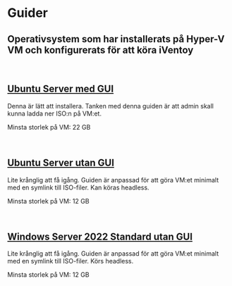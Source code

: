 # Guider

## Operativsystem som har installerats på Hyper-V VM och konfigurerats för att köra iVentoy

</br>  

## [Ubuntu Server med GUI](./Ubuntu_Server_GUI.md)  

Denna är lätt att installera. Tanken med denna guiden är att admin skall kunna ladda ner ISO:n på VM:et.  

Minsta storlek på VM: 22 GB

</br>  

## [Ubuntu Server __utan__ GUI](./Ubuntu_Server_NOGUI.md)  

Lite krånglig att få igång. Guiden är anpassad för att göra VM:et minimalt med en symlink till ISO-filer. Kan köras headless.  

Minsta storlek på VM: 12 GB

</br>  

## [Windows Server 2022 Standard utan GUI](./windows.md)  

Lite krånglig att få igång. Guiden är anpassad för att göra VM:et minimalt med en symlink till ISO-filer. Körs headless.  

Minsta storlek på VM: 12 GB
